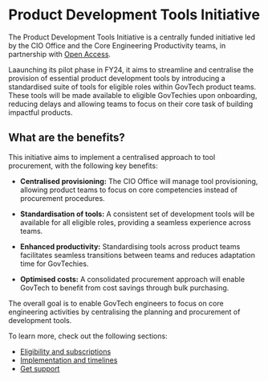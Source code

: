 # Product Development Tools Initiative

The Product Development Tools Initiative is a centrally funded initiative led by the CIO Office and the Core Engineering Productivity teams, in partnership with [Open Access](https://docs.developer.tech.gov.sg/docs/open-data-access/). 

Laaunching its pilot phase in FY24, it aims to streamline and centralise the provision of essential product development tools by introducing a standardised suite of tools for eligible roles within GovTech product teams. These tools will be made available to eligible GovTechies upon onboarding, reducing delays and allowing teams to focus on their core task of building impactful products.

## What are the benefits?

This initiative aims to implement a centralised approach to tool procurement, with the following key benefits:

- **Centralised provisioning:** The CIO Office will manage tool provisioning, allowing product teams to focus on core competencies instead of procurement procedures.

- **Standardisation of tools:** A consistent set of development tools will be available for all eligible roles, providing a seamless experience across teams.

- **Enhanced productivity:** Standardising tools across product teams facilitates seamless transitions between teams and reduces adaptation time for GovTechies.


- **Optimised costs:** A consolidated procurement approach will  enable GovTech to benefit from cost savings through bulk purchasing.

The overall goal is to enable GovTech engineers to focus on core engineering activities by centralising the planning and procurement of development tools.

To learn more, check out the following sections:
- [Eligibility and subscriptions](/eligibility.md)
- [Implementation and timelines](/implementation.md)
- [Get support](/support.md)